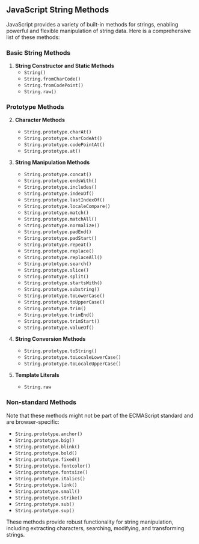 ## JavaScript String Methods

JavaScript provides a variety of built-in methods for strings, enabling powerful and flexible manipulation of string data. Here is a comprehensive list of these methods:

### Basic String Methods

1. **String Constructor and Static Methods**
   - `String()`
   - `String.fromCharCode()`
   - `String.fromCodePoint()`
   - `String.raw()`

### Prototype Methods

2. **Character Methods**
   - `String.prototype.charAt()`
   - `String.prototype.charCodeAt()`
   - `String.prototype.codePointAt()`
   - `String.prototype.at()`

3. **String Manipulation Methods**
   - `String.prototype.concat()`
   - `String.prototype.endsWith()`
   - `String.prototype.includes()`
   - `String.prototype.indexOf()`
   - `String.prototype.lastIndexOf()`
   - `String.prototype.localeCompare()`
   - `String.prototype.match()`
   - `String.prototype.matchAll()`
   - `String.prototype.normalize()`
   - `String.prototype.padEnd()`
   - `String.prototype.padStart()`
   - `String.prototype.repeat()`
   - `String.prototype.replace()`
   - `String.prototype.replaceAll()`
   - `String.prototype.search()`
   - `String.prototype.slice()`
   - `String.prototype.split()`
   - `String.prototype.startsWith()`
   - `String.prototype.substring()`
   - `String.prototype.toLowerCase()`
   - `String.prototype.toUpperCase()`
   - `String.prototype.trim()`
   - `String.prototype.trimEnd()`
   - `String.prototype.trimStart()`
   - `String.prototype.valueOf()`

4. **String Conversion Methods**
   - `String.prototype.toString()`
   - `String.prototype.toLocaleLowerCase()`
   - `String.prototype.toLocaleUpperCase()`

5. **Template Literals**
   - `String.raw`

### Non-standard Methods
Note that these methods might not be part of the ECMAScript standard and are browser-specific:
   - `String.prototype.anchor()`
   - `String.prototype.big()`
   - `String.prototype.blink()`
   - `String.prototype.bold()`
   - `String.prototype.fixed()`
   - `String.prototype.fontcolor()`
   - `String.prototype.fontsize()`
   - `String.prototype.italics()`
   - `String.prototype.link()`
   - `String.prototype.small()`
   - `String.prototype.strike()`
   - `String.prototype.sub()`
   - `String.prototype.sup()`

These methods provide robust functionality for string manipulation, including extracting characters, searching, modifying, and transforming strings.
